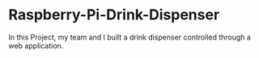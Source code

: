 # Raspberry-Pi-Drink-Dispenser
In this Project, my team and I built a drink dispenser controlled through a web application.
